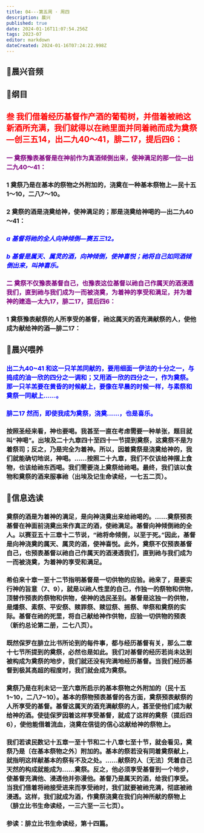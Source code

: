 ```yaml
---
title: 04---第五周 · 周四
description: 晨兴
published: true
date: 2024-01-16T11:07:54.256Z
tags: 2023-07
editor: markdown
dateCreated: 2024-01-16T07:24:22.998Z
---
```


## 🎵晨兴音频

## 📖纲目

## **<font color=red>叁 我们借着经历基督作产酒的葡萄树，并借着被祂这新酒所充满，我们就得以在祂里面并同着祂而成为奠祭—创三五14，出二九40～41，腓二17，提后四6：**</font>

### **<font color=purple> 一 奠祭豫表基督是在神前作为真酒倾倒出来，使神满足的那一位—出二九40～41：**</font>

### **1 奠祭乃是在基本的祭物之外附加的，浇奠在一种基本祭物上—民十五1～10，二八7～10。**

### **2 奠祭的酒是浇奠给神，使神满足的；那是浇奠给神喝的—出二九40～41：**

### ***<font color=blue> a 基督将祂的全人向神倾倒—赛五三12。***</font>

### ***<font color=blue> b 基督是属天、属灵的酒，向神倾倒，使神喜悦；祂将自己如同酒倾倒出来，叫神喜乐。***</font>

### **<font color=purple> 二 奠祭不仅豫表基督自己，也豫表这位基督以祂自己作属天的酒浸透我们，直到祂与我们成为一而被浇奠，为着神的享受和满足，并为着神的建造—太九17，腓二17，提后四6：**</font>

### **1 奠祭豫表献祭的人所享受的基督，祂这属天的酒充满献祭的人，使他成为献给神的酒—腓二17：**

## 📖晨兴喂养

### <font color=blue> 出二九40~41    和这一只羊羔同献的，要用细面一伊法的十分之一，与捣成的油一欣的四分之一调和；又用酒一欣的四分之一，作为奠祭。那一只羊羔要在黄昏的时候献上，要像在早晨的时候一样，与素祭和奠祭一同献上……。</font>

### <font color=blue> 腓二17    然而，即使我成为奠祭，浇奠……，也是喜乐。</font>

### 按照圣经来看，神也要喝。我甚至一直在考虑需要一种单张，题目就叫“神喝”。出埃及二十九章四十至四十一节提到奠祭，这奠祭不是为着祭司；反之，乃是完全为着神。所以，因着奠祭是浇奠给神的，我们就能确切地说，神喝。……按照二十九章，我们不仅该给神摆上食物，也该给祂东西喝。我们需要浇上奠祭给祂喝。最终，我们该以食物和奠祭的酒来服事祂（出埃及记生命读经，一七五二页）。

## 📖信息选读

### 奠祭的酒是为着神的满足，是向神浇奠出来给祂喝的。……奠祭预表基督在神面前浇奠出来作真正的酒，使祂满足。基督向神倾倒祂的全人。以赛亚五十三章十二节说，“祂将命倾倒，以至于死。”因此，基督是向神浇奠的属天、属灵的酒，使神喜悦。此外，奠祭不仅预表基督自己，也预表基督以祂自己作属天的酒浸透我们，直到祂与我们成为一而被浇奠，为着神的享受和满足。

### 希伯来十章一至十二节指明基督是一切供物的应验。祂来了，是要实行神的旨意（7、9），就是以祂人性里的自己，作独一的祭物和供物，顶替作预表的祭物和供物，使神的选民圣别。基督是这独一的供物，是燔祭、素祭、平安祭、赎罪祭、赎愆祭、摇祭、举祭和奠祭的实际。基督在祂的死里，将自己献给神作供物，应验一切供物的预表（新约总论第二册，二七八页）。

### 既然保罗在腓立比书所论到的每件事，都与经历基督有关，那么二章十七节所提到的奠祭，必然也是如此。我们对基督的经历若尚未达到被构成为奠祭的地步，我们就还没有完满地经历基督。当我们经历基督到极其高超的程度时，我们就会成为奠祭。

### 奠祭乃是在利未记一至六章所启示的基本祭物之外附加的（民十五1~10，二八7~10）。基本的祭物预表基督的各方面，奠祭预表献祭的人所享受的基督。基督这属天的酒充满献祭的人，甚至使他们成为献给神的酒。使徒保罗因着这样享受基督，就成了这样的奠祭（提后四6），使他能借着流血，浇奠在信徒的信心这献给神的祭物上。

### 我们若读民数记十五章一至十节和二十八章七至十节，就会看见，奠祭乃是〔在基本祭物之外〕附加的。基本的祭若没有同着奠祭献上，就指明这样献基本的祭有不及之处。……献祭的人〔无法〕凭着自己天然的构成就能成为……奠祭。反之，他必须享受基督到一个地步，使基督充满他、浸透他并弥漫他。基督乃是属天的酒，给我们享受。当我们借着将祂接受进来而享受祂时，我们就要被祂充满，彻底被祂浸透。这样，我们就成为酒，作奠祭浇奠在我们向神所献的祭物上（腓立比书生命读经，一三六至一三七页）。

### 参读：腓立比书生命读经，第十四篇。
<!-- Google tag (gtag.js) -->
<script async src="https://www.googletagmanager.com/gtag/js?id=G-1P8709Z16T"></script>
<script>
  window.dataLayer = window.dataLayer || [];
  function gtag(){dataLayer.push(arguments);}
  gtag('js', new Date());

  gtag('config', 'G-1P8709Z16T');
</script>